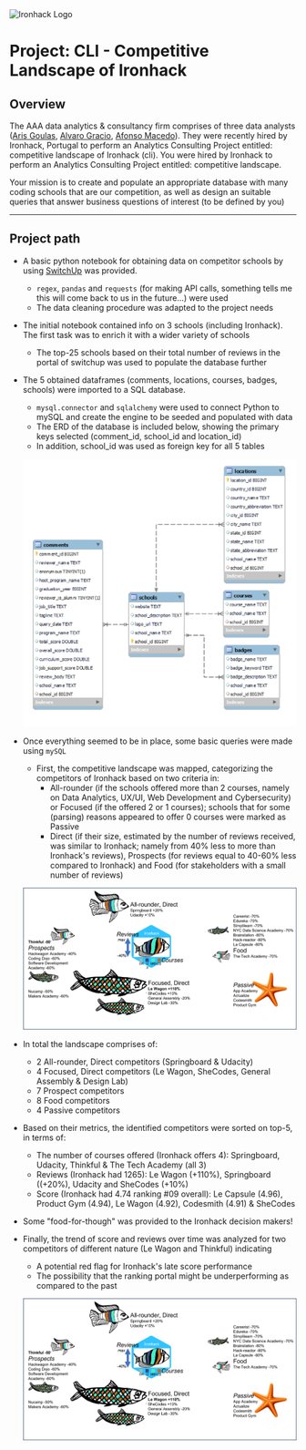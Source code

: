 <img src="https://bit.ly/2VnXWr2" alt="Ironhack Logo" width="100"/>

# Project: CLI - Competitive Landscape of Ironhack

## Overview

The AAA data analytics & consultancy firm comprises of three data analysts ([Aris Goulas](https://github.com/ArisGoulas), [Alvaro Gracio](https://github.com/alvarogracio), [Afonso Macedo](https://github.com/Afonso-Macedo)). They were recently hired by Ironhack, Portugal to perform an Analytics Consulting Project entitled: competitive landscape of Ironhack (cli).
You were hired by Ironhack to perform an Analytics Consulting Project entitled: competitive landscape.

Your mission is to create and populate an appropriate database with many coding schools that are our competition, as well as design an suitable queries that answer business questions of interest (to be defined by you)

---

## Project path

- A basic python notebook for obtaining data on competitor schools by using [SwitchUp](https://www.switchup.org/) was provided.
  - `regex`, `pandas` and `requests` (for making API calls, something tells me this will come back to us in the future...) were used
  - The data cleaning procedure was adapted to the project needs

- The initial notebook contained info on 3 schools (including Ironhack). The first task was to enrich it with a wider variety of schools
  - The top-25 schools based on their total number of reviews in the portal of switchup was used to populate the database further 

- The 5 obtained dataframes (comments, locations, courses, badges, schools) were imported to a SQL database.
  - `mysql.connector` and `sqlalchemy` were used to connect Python to mySQL and create the engine to be seeded and populated with data
  - The ERD of the database is included below, showing the primary keys selected (comment_id, school_id and location_id)
  - In addition, school_id was used as foreign key for all 5 tables

  ![ERD cli](cli_ERD.png)

- Once everything seemed to be in place, some basic queries were made using `mySQL`
  - First, the competitive landscape was mapped, categorizing the competitors of Ironhack based on two criteria in:
    - All-rounder (if the schools offered more than 2 courses, namely on Data Analytics, UX/UI, Web Development and Cybersecurity) or Focused (if the offered 2 or 1 courses); schools that for some (parsing) reasons appeared to offer 0 courses were marked as Passive
    - Direct (if their size, estimated by the number of reviews received, was similar to Ironhack; namely from 40% less to more than Ironhack's reviews), Prospects (for reviews equal to 40-60% less compared to Ironhack) and Food (for stakeholders with a small number of reviews)
   
  ![landscape cli](cli_landscape.png)

- In total the landscape comprises of:
  - 2 All-rounder, Direct competitors (Springboard & Udacity)
  - 4 Focused, Direct competitors (Le Wagon, SheCodes, General Assembly & Design Lab)
  - 7 Prospect competitors
  - 8 Food competitors
  - 4 Passive competitors

- Based on their metrics, the identified competitors were sorted on top-5, in terms of:
  - The number of courses offered (Ironhack offers 4): Springboard, Udacity, Thinkful & The Tech Academy (all 3)
  - Reviews (Ironhack had 1265): Le Wagon (+110%), Springboard ((+20%), Udacity and SheCodes (+10%)
  - Score (Ironhack had 4.74 ranking #09 overall): Le Capsule (4.96), Product Gym (4.94), Le Wagon (4.92), Codesmith (4.91) & SheCodes

- Some "food-for-though" was provided to the Ironhack decision makers!

- Finally, the trend of score and reviews over time was analyzed for two competitors of different nature (Le Wagon and Thinkful) indicating
  - A potential red flag for Ironhack's late score performance
  - The possibility that the ranking portal might be underperforming as compared to the past
 
  ![landscape cli](cli_landscape.png)
